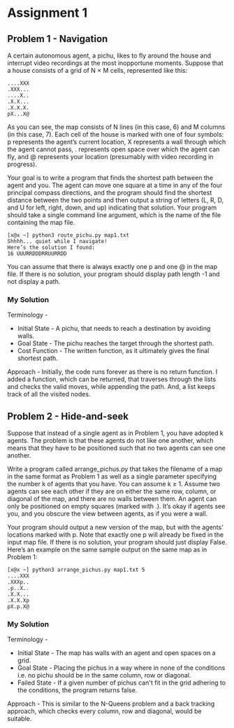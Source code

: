 # Assignment 1
## Problem 1 - Navigation
A certain autonomous agent, a pichu, likes to fly around the house and interrupt video recordings at the most inopportune moments. Suppose that a house consists of a grid of N × M cells, represented like this:
```
....XXX
.XXX...
....X..
.X.X...
.X.X.X.
pX...X@
```
As you can see, the map consists of N lines (in this case, 6) and M columns
(in this case, 7). Each cell of the house is marked with one of four symbols: p
represents the agent’s current location, X represents a wall through which the
agent cannot pass, . represents open space over which the agent can fly, and @
represents your location (presumably with video recording in progress).

Your goal is to write a program that finds the shortest path between the agent
and you. The agent can move one square at a time in any of the four principal
compass directions, and the program should find the shortest distance between
the two points and then output a string of letters (L, R, D, and U for left, right,
down, and up) indicating that solution. Your program should take a single
command line argument, which is the name of the file containing the map file.
```
[x@x ~] python3 route_pichu.py map1.txt
Shhhh... quiet while I navigate!
Here’s the solution I found:
16 UUURRDDDRRUURRDD
```
You can assume that there is always exactly one p and one @ in the map file. If there is no solution, your
program should display path length -1 and not display a path.

### My Solution
Terminology -
* Initial State - A pichu, that needs to reach a destination by avoiding walls.
* Goal State - The pichu reaches the target through the shortest path. 
* Cost Function - The written function, as it ultimately gives the final shortest path.

Approach - 
Initially, the code runs forever as there is no return function. I added a function, which can be returned, that traverses through the lists and checks the valid moves, while appending the path.
And, a list keeps track of all the visited nodes.

## Problem 2 - Hide-and-seek
Suppose that instead of a single agent as in Problem 1, you have adopted k agents. The problem is that these
agents do not like one another, which means that they have to be positioned such that no two agents can
see one another. 

Write a program called arrange_pichus.py that takes the filename of a map in the same
format as Problem 1 as well as a single parameter specifying the number k of agents that you have. You can
assume k ≥ 1. Assume two agents can see each other if they are on either the same row, column, or diagonal
of the map, and there are no walls between them. An agent can only be positioned on empty squares (marked
with .). It’s okay if agents see you, and you obscure the view between agents, as if you were a wall. 

Your program should output a new version of the map, but with the agents’ locations marked with p. Note that
exactly one p will already be fixed in the input map file. If there is no solution, your program should just
display False. Here’s an example on the same sample output on the same map as in Problem 1:
```
[x@x ~] python3 arrange_pichus.py map1.txt 5
....XXX
.XXXp..
.p..X..
.X.X...
.X.X.Xp
pX.p.X@
```

### My Solution
Terminology -
* Initial State - The map has walls with an agent and open spaces on a grid.
* Goal State - Placing the pichus in a way where in none of the conditions i.e. no pichu should be in the same column, row or diagonal.
* Failed State - If a given number of pichus can't fit in the grid adhering to the conditions, the program returns false.

Approach -
This is similar to the N-Queens problem and a back tracking approach, which checks every column, row and diagonal, would be suitable.
